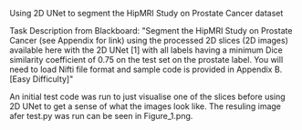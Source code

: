 Using 2D UNet to segment the HipMRI Study on Prostate Cancer dataset

Task Description from Blackboard: "Segment the HipMRI Study on Prostate Cancer (see Appendix for link) 
using the processed 2D slices (2D images) available here with the 2D UNet [1] with all labels having a
minimum Dice similarity coefficient of 0.75 on the test set on the prostate label. You will need to load 
Nifti file format and sample code is provided in Appendix B. [Easy Difficulty]"

An initial test code was run to just visualise one of the slices before using 2D UNet to get a sense of 
what the images look like. The resuling image afer test.py was run can be seen in Figure_1.png.
